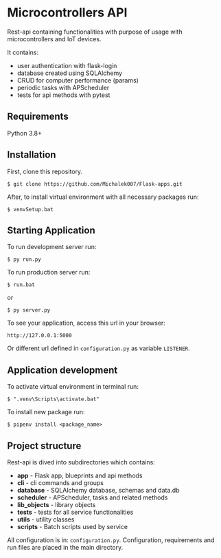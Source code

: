 # Microcontrollers API

Rest-api containing functionalities with purpose of usage with microcontrollers and IoT devices.

It contains:
* user authentication with flask-login
* database created using SQLAlchemy
* CRUD for computer performance (params)
* periodic tasks with APScheduler
* tests for api methods with pytest

## Requirements

Python 3.8+

## Installation

First, clone this repository.

    $ git clone https://github.com/Michalek007/Flask-apps.git

After, to install virtual environment with all necessary packages run:

    $ venvSetup.bat

## Starting Application

To run development server run:
    
    $ py run.py

To run production server run:
    
    $ run.bat

or

    $ py server.py

To see your application, access this url in your browser: 

	http://127.0.0.1:5000

Or different url defined in `configuration.py` as variable `LISTENER`.

## Application development

To activate virtual environment in terminal run:
    
    $ ".venv\Scripts\activate.bat"

To install new package run:
    
    $ pipenv install <package_name>

## Project structure
    
Rest-api is dived into subdirectories which contains:
* **app** - Flask app, blueprints and api methods
* **cli** - cli commands and groups
* **database** - SQLAlchemy database, schemas and data.db 
* **scheduler** - APScheduler, tasks and related methods
* **lib_objects** - library objects 
* **tests** - tests for all service functionalities
* **utils** - utility classes
* **scripts** - Batch scripts used by service

All configuration is in: `configuration.py`. 
Configuration, requirements and run files are placed in the main directory.
